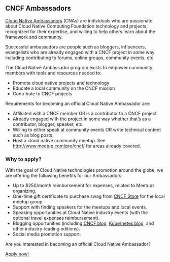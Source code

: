 ## CNCF Ambassadors

[Cloud Native Ambassadors](https://www.cncf.io/people/ambassadors/) (CNAs) are individuals who are passionate about Cloud Native Computing Foundation technology and projects, recognized for their expertise, and willing to help others learn about the framework and community.

Successful ambassadors are people such as bloggers, influencers, evangelists who are already engaged with a CNCF project in some way including contributing to forums, online groups, community events, etc.

The Cloud Native Ambassador program exists to empower community members with tools and resources needed to:
* Promote cloud native projects and technology
* Educate a local community on the CNCF mission
* Contribute to CNCF projects

Requirements for becoming an official Cloud Native Ambassador are:
* Affiliated with a CNCF member OR is a contributor to a CNCF project.
* Already engaged with the project in some way whether that’s as a contributor, blogger, speaker, etc.
* Willing to either speak at community events OR write technical content such as blog posts.
* Host a cloud native community meetup. See http://www.meetup.com/pro/cncf/ for areas already covered.

### Why to apply?

With the goal of Cloud Native technologies promotion around the globe, we are offering the following benefits for our Ambassadors:
* Up to $250/month reimbursement for expenses, related to Meetups organizing.
* One-time gift certificate to purchase swag from [CNCF Store](https://store.cncf.io/) for the local meetup group.
* Support with finding speakers for the meetups and local events.
* Speaking opportunities at Cloud Native industry events (with the optional travel expenses reimbursement).
* Blogging opportunities (including [CNCF blog](https://www.cncf.io/blog/), [Kubernetes blog](http://blog.kubernetes.io/), and other industry-leading editions).
* Social media promotion support.

Are you interested in becoming an official Cloud Native Ambassador?

[Apply now!](https://www.cncf.io/people/ambassadors/application/)

